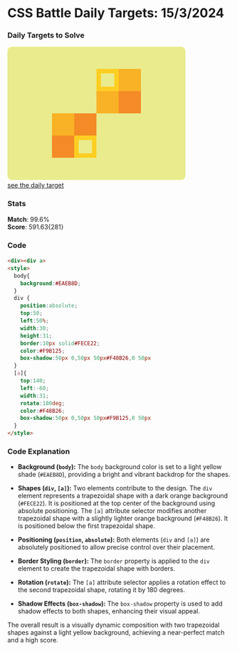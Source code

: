 # CSS Battle Daily Targets: 15/3/2024

### Daily Targets to Solve

![picture of daily target](./images/16.png)  
[see the daily target](https://cssbattle.dev/play/JX0EAoyHvalIVLo22TlX)

### Stats

**Match**: 99.6%  
**Score**: 591.63{281}

### Code

```html
<div><div a>
<style>
  body{
    background:#EAEB8D;
  }
  div {
    position:absolute;
    top:50;
    left:50%;
    width:30;
    height:31;
    border:10px solid#FECE22;
    color:#F9B125;
    box-shadow:50px 0,50px 50px#F48B26,0 50px
  }
  [a]{
    top:140;
    left:-60;
    width:31;
    rotate:180deg;
    color:#F48B26;
    box-shadow:50px 0,50px 50px#F9B125,0 50px
  }
</style>
```

### Code Explanation

- **Background (`body`):** The `body` background color is set to a light yellow shade (`#EAEB8D`), providing a bright and vibrant backdrop for the shapes.

- **Shapes (`div`, `[a]`):** Two elements contribute to the design. The `div` element represents a trapezoidal shape with a dark orange background (`#FECE22`). It is positioned at the top center of the background using absolute positioning. The `[a]` attribute selector modifies another trapezoidal shape with a slightly lighter orange background (`#F48B26`). It is positioned below the first trapezoidal shape.

- **Positioning (`position`, `absolute`):** Both elements (`div` and `[a]`) are absolutely positioned to allow precise control over their placement.

- **Border Styling (`border`):** The `border` property is applied to the `div` element to create the trapezoidal shape with borders.

- **Rotation (`rotate`):** The `[a]` attribute selector applies a rotation effect to the second trapezoidal shape, rotating it by 180 degrees.

- **Shadow Effects (`box-shadow`):** The `box-shadow` property is used to add shadow effects to both shapes, enhancing their visual appeal.

The overall result is a visually dynamic composition with two trapezoidal shapes against a light yellow background, achieving a near-perfect match and a high score.